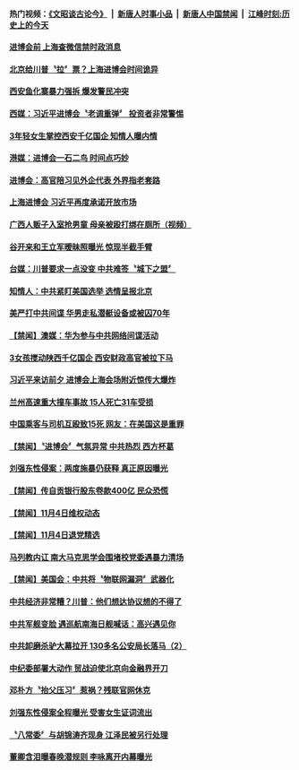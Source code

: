 #### 热门视频：[《文昭谈古论今》](https://github.com/gfw-breaker/wenzhao/blob/master/README.md?t=11051233) &nbsp;|&nbsp; [新唐人时事小品](https://github.com/gfw-breaker/ntdtv-comedy/blob/master/README.md?t=11051233) &nbsp;|&nbsp; [新唐人中国禁闻](https://github.com/gfw-breaker/ntdtv-news/blob/master/README.md?t=11051233) &nbsp;|&nbsp; [江峰时刻:历史上的今天](https://github.com/gfw-breaker/today-in-history/blob/master/README.md?t=11051233) 

#### [进博会前 上海查微信禁时政消息](../pages/news204/a1398109.md?t=11051233) 

#### [北京给川普〝拉〞票？上海进博会时间诡异](../pages/news204/a1398096.md?t=11051233) 

#### [西安鱼化寨暴力强拆 爆发警民冲突](../pages/news204/a1398107.md?t=11051233) 

#### [西媒：习近平进博会〝老调重弹〞 投资者非常警惕](../pages/news204/a1398108.md?t=11051233) 

#### [3年轻女生掌控西安千亿国企 知情人曝内情](../pages/news204/a1398105.md?t=11051233) 

#### [港媒：进博会一石二鸟 时间点巧妙](../pages/news204/a1398090.md?t=11051233) 

#### [进博会：高官陪习见外企代表 外界指老套路](../pages/news204/a1398084.md?t=11051233) 

#### [上海进博会 习近平再度承诺开放市场](../pages/news204/a1398086.md?t=11051233) 

#### [广西人贩子入室抢男童 母亲被殴打绑在厕所（视频）](../pages/news204/a1398080.md?t=11051233) 

#### [谷开来和王立军暧昧照曝光   惊现半截手臂](../pages/news204/a1397920.md?t=11051233) 

#### [台媒：川普要求一点没变 中共难签〝城下之盟〞](../pages/news204/a1398072.md?t=11051233) 

#### [知情人：中共紧盯美国选举  选情呈报北京](../pages/news204/a1398071.md?t=11051233) 

#### [美严打中共间谍 华男走私潜艇设备或被囚70年](../pages/news204/a1398069.md?t=11051233) 

#### [【禁闻】澳媒：华为参与中共网络间谍活动](../pages/news204/a1398054.md?t=11051233) 

#### [3女孩搅动陕西千亿国企 西安财政高官被拉下马](../pages/news204/a1398065.md?t=11051233) 

#### [习近平来访前夕 进博会上海会场附近惊传大爆炸](../pages/news204/a1398039.md?t=11051233) 

#### [兰州高速重大撞车事故 15人死亡31车受损](../pages/news204/a1398033.md?t=11051233) 

#### [中国乘客与司机互殴致15死 网友：在美国这是重罪](../pages/news204/a1398070.md?t=11051233) 


#### [【禁闻】〝进博会〞气氛异常 中共热烈 西方杯葛](../pages/news204/a1398066.md?t=11051233) 

#### [刘强东性侵案：两度施暴仍获释 真正原因曝光](../pages/news204/a1398057.md?t=11051233) 

#### [【禁闻】传自贡银行股东卷款400亿 民众恐慌](../pages/news204/a1398056.md?t=11051233) 

#### [【禁闻】11月4日维权动态](../pages/news204/a1398055.md?t=11051233) 

#### [【禁闻】11月4日退党精选](../pages/news204/a1398053.md?t=11051233) 


#### [马列教内讧 南大马克思学会围堵校党委遇暴力清场](../pages/news204/a1398052.md?t=11051233) 

#### [【禁闻】美国会：中共将〝物联网漏洞〞武器化](../pages/news204/a1398050.md?t=11051233) 

#### [中共经济非常糟？川普：他们想达协议想的不得了](../pages/news204/a1398047.md?t=11051233) 

#### [中共军舰变脸 遇巡航南海日舰喊话：高兴遇见你](../pages/news204/a1398042.md?t=11051233) 

#### [中共卸磨杀驴大幕拉开 130多名公安局长落马（2）](../pages/news204/a1397941.md?t=11051233) 

#### [中纪委部署大动作 贸战迫使北京向金融界开刀](../pages/news204/a1398012.md?t=11051233) 

#### [邓朴方〝抬父压习〞惹祸？残联官网休克](../pages/news204/a1397999.md?t=11051233) 

#### [刘强东性侵案全程曝光  受害女生证词流出](../pages/news204/a1397926.md?t=11051233) 

#### [〝八常委〞与胡锦涛齐现身  江泽民被另行处理](../pages/news204/a1397996.md?t=11051233) 

#### [董卿含泪曝春晚潜规则 李咏离开内幕曝光](../pages/news204/a1398005.md?t=11051233) 

